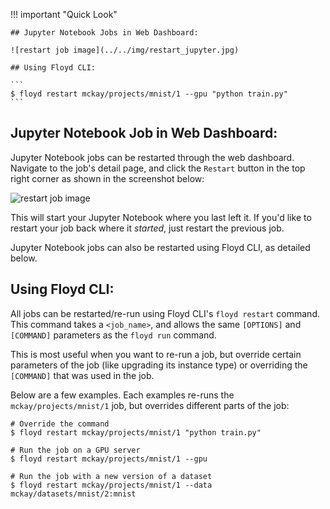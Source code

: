 !!! important "Quick Look"

    ## Jupyter Notebook Jobs in Web Dashboard:

    ![restart job image](../../img/restart_jupyter.jpg)

    ## Using Floyd CLI:

    ```
    $ floyd restart mckay/projects/mnist/1 --gpu "python train.py"
    ```

## Jupyter Notebook Job in Web Dashboard:

Jupyter Notebook jobs can be restarted through the web dashboard. Navigate to
the job's detail page, and click the `Restart` button in the top right corner
as shown in the screenshot below:

![restart job image](../../img/restart_jupyter.jpg)

This will start your Jupyter Notebook where you last left it. If you'd like to
restart your job back where it *started*, just restart the previous job.

Jupyter Notebook jobs can also be restarted using Floyd CLI, as detailed below.

## Using Floyd CLI:

All jobs can be restarted/re-run using Floyd CLI's `floyd restart` command. This
command takes a `<job_name>`, and allows the same `[OPTIONS]` and `[COMMAND]`
parameters as the `floyd run` command.

This is most useful when you want to re-run a job, but override certain
parameters of the job (like upgrading its instance type) or overriding the
`[COMMAND]` that was used in the job.

Below are a few examples. Each examples re-runs the `mckay/projects/mnist/1`
job, but overrides different parts of the job:

```
# Override the command
$ floyd restart mckay/projects/mnist/1 "python train.py"
```

```
# Run the job on a GPU server
$ floyd restart mckay/projects/mnist/1 --gpu
```

```
# Run the job with a new version of a dataset
$ floyd restart mckay/projects/mnist/1 --data mckay/datasets/mnist/2:mnist
```
